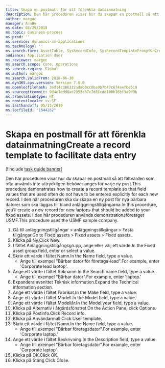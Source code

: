 ```yaml
---
title: Skapa en postmall för att förenkla datainmatning
description: Den här proceduren visar hur du skapar en postmall så att fältvärden som ofta används inte uttryckligen behöver anges för varje ny post.
author: margoc
manager: AnnBe
ms.date: 08/29/2018
ms.topic: business-process
ms.prod: ''
ms.service: dynamics-ax-applications
ms.technology: ''
ms.search.form: AssetTable, SysRecordInfo, SysRecordTemplatePromptOnCreate
audience: Application User
ms.reviewer: margoc
ms.search.scope: Core, Operations
ms.search.region: Global
ms.author: margoc
ms.search.validFrom: 2016-06-30
ms.dyn365.ops.version: Version 7.0.0
ms.openlocfilehash: 36d14c386322adab0cc0ba9b7b47c874aefbe519
ms.sourcegitcommit: 9d4c7edd0ae2053c37c7d81cdd180b16bf3a9d3b
ms.translationtype: HT
ms.contentlocale: sv-SE
ms.lasthandoff: 05/15/2019
ms.locfileid: "1544262"
---
```

# <a name="create-a-record-template-to-facilitate-data-entry"></a><span data-ttu-id="9a6bb-103">Skapa en postmall för att förenkla datainmatning</span><span class="sxs-lookup"><span data-stu-id="9a6bb-103">Create a record template to facilitate data entry</span></span>

[!include [task guide banner](../../includes/task-guide-banner.md)]

<span data-ttu-id="9a6bb-104">Den här proceduren visar hur du skapar en postmall så att fältvärden som ofta används inte uttryckligen behöver anges för varje ny post.</span><span class="sxs-lookup"><span data-stu-id="9a6bb-104">This procedure demonstrates how to create a record template so that field values that are used often do not have to be entered explicitly for each new record.</span></span> <span data-ttu-id="9a6bb-105">I den här proceduren ska du skapa en ny post för nya bärbara datorer som ska läggas till bland anläggningstillgångarna.</span><span class="sxs-lookup"><span data-stu-id="9a6bb-105">In this procedure, you’ll create a new record for new laptops that should be added to your fixed assets.</span></span> <span data-ttu-id="9a6bb-106">I den här proceduren används demonstrationsföretaget USMF.</span><span class="sxs-lookup"><span data-stu-id="9a6bb-106">This procedure uses the USMF sample company.</span></span>

1. <span data-ttu-id="9a6bb-107">Gå till anläggningstillgångar > anläggningstillgångar > Fasta tillgångar.</span><span class="sxs-lookup"><span data-stu-id="9a6bb-107">Go to Fixed assets > Fixed assets > Fixed assets.</span></span>
2. <span data-ttu-id="9a6bb-108">Klicka på Ny.</span><span class="sxs-lookup"><span data-stu-id="9a6bb-108">Click New.</span></span>
3. <span data-ttu-id="9a6bb-109">I fältet Anläggningstillgångsgrupp, ange eller välj ett värde.</span><span class="sxs-lookup"><span data-stu-id="9a6bb-109">In the Fixed asset group field, enter or select a value.</span></span>
4. <span data-ttu-id="9a6bb-110">Skriv ett värde i fältet Namn.</span><span class="sxs-lookup"><span data-stu-id="9a6bb-110">In the Name field, type a value.</span></span>
    * <span data-ttu-id="9a6bb-111">Ange till exempel "Bärbar dator för företags-lead".</span><span class="sxs-lookup"><span data-stu-id="9a6bb-111">For example, enter 'Corporate lead laptop'.</span></span>  
5. <span data-ttu-id="9a6bb-112">Ange ett värde i fältet Söknamn.</span><span class="sxs-lookup"><span data-stu-id="9a6bb-112">In the Search name field, type a value.</span></span>
    * <span data-ttu-id="9a6bb-113">Ange till exempel "Bärbar dator".</span><span class="sxs-lookup"><span data-stu-id="9a6bb-113">For example, enter 'laptop.'</span></span>  
6. <span data-ttu-id="9a6bb-114">Expandera avsnittet Teknisk information.</span><span class="sxs-lookup"><span data-stu-id="9a6bb-114">Expand the Technical information section.</span></span>
7. <span data-ttu-id="9a6bb-115">Ange ett värde i fältet Fabrikat.</span><span class="sxs-lookup"><span data-stu-id="9a6bb-115">In the Make field, type a value.</span></span>
8. <span data-ttu-id="9a6bb-116">Ange ett värde i fältet Modell.</span><span class="sxs-lookup"><span data-stu-id="9a6bb-116">In the Model field, type a value.</span></span>
9. <span data-ttu-id="9a6bb-117">Ange ett värde i fältet Modellår.</span><span class="sxs-lookup"><span data-stu-id="9a6bb-117">In the Model year field, type a value.</span></span>
10. <span data-ttu-id="9a6bb-118">Klicka på Alternativ i åtgärdsfönstret.</span><span class="sxs-lookup"><span data-stu-id="9a6bb-118">On the Action Pane, click Options.</span></span>
11. <span data-ttu-id="9a6bb-119">Klicka på Postinfo.</span><span class="sxs-lookup"><span data-stu-id="9a6bb-119">Click Record info.</span></span>
12. <span data-ttu-id="9a6bb-120">Klicka på Användarmall.</span><span class="sxs-lookup"><span data-stu-id="9a6bb-120">Click User template.</span></span>
13. <span data-ttu-id="9a6bb-121">Skriv ett värde i fältet Namn.</span><span class="sxs-lookup"><span data-stu-id="9a6bb-121">In the Name field, type a value.</span></span>
    * <span data-ttu-id="9a6bb-122">Ange till exempel "Bärbar företagsdator".</span><span class="sxs-lookup"><span data-stu-id="9a6bb-122">For example, enter 'Corporate laptop.'</span></span>  
14. <span data-ttu-id="9a6bb-123">Ange ett värde i fältet Beskrivning.</span><span class="sxs-lookup"><span data-stu-id="9a6bb-123">In the Description field, type a value.</span></span>
    * <span data-ttu-id="9a6bb-124">Ange till exempel "Bärbar företagsdator".</span><span class="sxs-lookup"><span data-stu-id="9a6bb-124">For example, enter 'Corporate laptop'.</span></span>  
15. <span data-ttu-id="9a6bb-125">Klicka på OK.</span><span class="sxs-lookup"><span data-stu-id="9a6bb-125">Click OK.</span></span>
16. <span data-ttu-id="9a6bb-126">Klicka på Stäng.</span><span class="sxs-lookup"><span data-stu-id="9a6bb-126">Click Close.</span></span>


